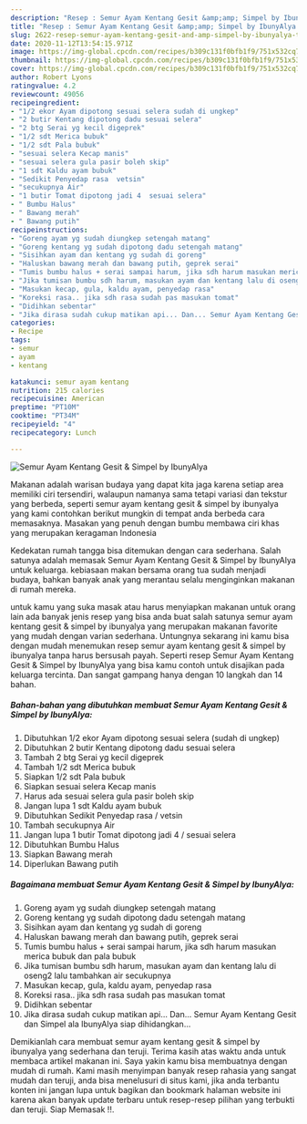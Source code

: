 ```yaml
---
description: "Resep : Semur Ayam Kentang Gesit &amp;amp; Simpel by IbunyAlya terupdate"
title: "Resep : Semur Ayam Kentang Gesit &amp;amp; Simpel by IbunyAlya terupdate"
slug: 2622-resep-semur-ayam-kentang-gesit-and-amp-simpel-by-ibunyalya-terupdate
date: 2020-11-12T13:54:15.971Z
image: https://img-global.cpcdn.com/recipes/b309c131f0bfb1f9/751x532cq70/semur-ayam-kentang-gesit-simpel-by-ibunyalya-foto-resep-utama.jpg
thumbnail: https://img-global.cpcdn.com/recipes/b309c131f0bfb1f9/751x532cq70/semur-ayam-kentang-gesit-simpel-by-ibunyalya-foto-resep-utama.jpg
cover: https://img-global.cpcdn.com/recipes/b309c131f0bfb1f9/751x532cq70/semur-ayam-kentang-gesit-simpel-by-ibunyalya-foto-resep-utama.jpg
author: Robert Lyons
ratingvalue: 4.2
reviewcount: 49056
recipeingredient:
- "1/2 ekor Ayam dipotong sesuai selera sudah di ungkep"
- "2 butir Kentang dipotong dadu sesuai selera"
- "2 btg Serai yg kecil digeprek"
- "1/2 sdt Merica bubuk"
- "1/2 sdt Pala bubuk"
- "sesuai selera Kecap manis"
- "sesuai selera gula pasir boleh skip"
- "1 sdt Kaldu ayam bubuk"
- "Sedikit Penyedap rasa  vetsin"
- "secukupnya Air"
- "1 butir Tomat dipotong jadi 4  sesuai selera"
- " Bumbu Halus"
- " Bawang merah"
- " Bawang putih"
recipeinstructions:
- "Goreng ayam yg sudah diungkep setengah matang"
- "Goreng kentang yg sudah dipotong dadu setengah matang"
- "Sisihkan ayam dan kentang yg sudah di goreng"
- "Haluskan bawang merah dan bawang putih, geprek serai"
- "Tumis bumbu halus + serai sampai harum, jika sdh harum masukan merica bubuk dan pala bubuk"
- "Jika tumisan bumbu sdh harum, masukan ayam dan kentang lalu di oseng2 lalu tambahkan air secukupnya"
- "Masukan kecap, gula, kaldu ayam, penyedap rasa"
- "Koreksi rasa.. jika sdh rasa sudah pas masukan tomat"
- "Didihkan sebentar"
- "Jika dirasa sudah cukup matikan api... Dan... Semur Ayam Kentang Gesit dan Simpel ala IbunyAlya siap dihidangkan..."
categories:
- Recipe
tags:
- semur
- ayam
- kentang

katakunci: semur ayam kentang 
nutrition: 215 calories
recipecuisine: American
preptime: "PT10M"
cooktime: "PT34M"
recipeyield: "4"
recipecategory: Lunch

---
```



![Semur Ayam Kentang Gesit &amp; Simpel by IbunyAlya](https://img-global.cpcdn.com/recipes/b309c131f0bfb1f9/751x532cq70/semur-ayam-kentang-gesit-simpel-by-ibunyalya-foto-resep-utama.jpg)

Makanan adalah warisan budaya yang dapat kita jaga karena setiap area memiliki ciri tersendiri, walaupun namanya sama tetapi variasi dan tekstur yang berbeda, seperti semur ayam kentang gesit &amp; simpel by ibunyalya yang kami contohkan berikut mungkin di tempat anda berbeda cara memasaknya. Masakan yang penuh dengan bumbu membawa ciri khas yang merupakan keragaman Indonesia



Kedekatan rumah tangga bisa ditemukan dengan cara sederhana. Salah satunya adalah memasak Semur Ayam Kentang Gesit &amp; Simpel by IbunyAlya untuk keluarga. kebiasaan makan bersama orang tua sudah menjadi budaya, bahkan banyak anak yang merantau selalu menginginkan makanan di rumah mereka.

untuk kamu yang suka masak atau harus menyiapkan makanan untuk orang lain ada banyak jenis resep yang bisa anda buat salah satunya semur ayam kentang gesit &amp; simpel by ibunyalya yang merupakan makanan favorite yang mudah dengan varian sederhana. Untungnya sekarang ini kamu bisa dengan mudah menemukan resep semur ayam kentang gesit &amp; simpel by ibunyalya tanpa harus bersusah payah.
Seperti resep Semur Ayam Kentang Gesit &amp; Simpel by IbunyAlya yang bisa kamu contoh untuk disajikan pada keluarga tercinta. Dan sangat gampang hanya dengan 10 langkah dan 14 bahan.


<!--inarticleads1-->

##### Bahan-bahan yang dibutuhkan membuat Semur Ayam Kentang Gesit &amp; Simpel by IbunyAlya:

1. Dibutuhkan 1/2 ekor Ayam dipotong sesuai selera (sudah di ungkep)
1. Dibutuhkan 2 butir Kentang dipotong dadu sesuai selera
1. Tambah 2 btg Serai yg kecil digeprek
1. Tambah 1/2 sdt Merica bubuk
1. Siapkan 1/2 sdt Pala bubuk
1. Siapkan sesuai selera Kecap manis
1. Harus ada sesuai selera gula pasir boleh skip
1. Jangan lupa 1 sdt Kaldu ayam bubuk
1. Dibutuhkan Sedikit Penyedap rasa / vetsin
1. Tambah secukupnya Air
1. Jangan lupa 1 butir Tomat dipotong jadi 4 / sesuai selera
1. Dibutuhkan  Bumbu Halus
1. Siapkan  Bawang merah
1. Diperlukan  Bawang putih




<!--inarticleads2-->

##### Bagaimana membuat  Semur Ayam Kentang Gesit &amp; Simpel by IbunyAlya:

1. Goreng ayam yg sudah diungkep setengah matang
1. Goreng kentang yg sudah dipotong dadu setengah matang
1. Sisihkan ayam dan kentang yg sudah di goreng
1. Haluskan bawang merah dan bawang putih, geprek serai
1. Tumis bumbu halus + serai sampai harum, jika sdh harum masukan merica bubuk dan pala bubuk
1. Jika tumisan bumbu sdh harum, masukan ayam dan kentang lalu di oseng2 lalu tambahkan air secukupnya
1. Masukan kecap, gula, kaldu ayam, penyedap rasa
1. Koreksi rasa.. jika sdh rasa sudah pas masukan tomat
1. Didihkan sebentar
1. Jika dirasa sudah cukup matikan api... Dan... Semur Ayam Kentang Gesit dan Simpel ala IbunyAlya siap dihidangkan...




Demikianlah cara membuat semur ayam kentang gesit &amp; simpel by ibunyalya yang sederhana dan teruji. Terima kasih atas waktu anda untuk membaca artikel makanan ini. Saya yakin kamu bisa membuatnya dengan mudah di rumah. Kami masih menyimpan banyak resep rahasia yang sangat mudah dan teruji, anda bisa menelusuri di situs kami, jika anda terbantu konten ini jangan lupa untuk bagikan dan bookmark halaman website ini karena akan banyak update terbaru untuk resep-resep pilihan yang terbukti dan teruji. Siap Memasak !!. 
